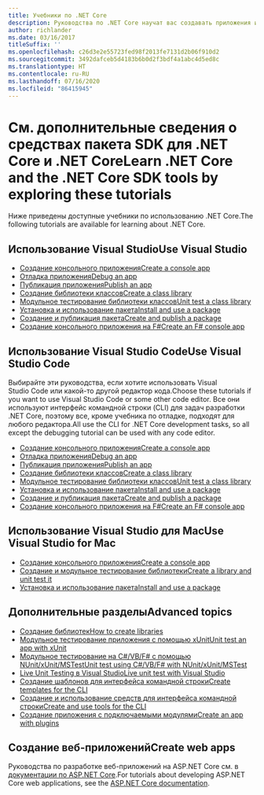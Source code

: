 ```yaml
---
title: Учебники по .NET Core
description: Руководства по .NET Core научат вас создавать приложения и библиотеки на Mac, Linux и в Windows.
author: richlander
ms.date: 03/16/2017
titleSuffix: ''
ms.openlocfilehash: c26d3e2e55723fed98f2013fe7131d2b06f910d2
ms.sourcegitcommit: 3492dafceb5d4183b6b0d2f3bdf4a1abc4d5ed8c
ms.translationtype: HT
ms.contentlocale: ru-RU
ms.lasthandoff: 07/16/2020
ms.locfileid: "86415945"
---
```

# <a name="learn-net-core-and-the-net-core-sdk-tools-by-exploring-these-tutorials"></a><span data-ttu-id="d315a-103">См. дополнительные сведения о средствах пакета SDK для .NET Core и .NET Core</span><span class="sxs-lookup"><span data-stu-id="d315a-103">Learn .NET Core and the .NET Core SDK tools by exploring these tutorials</span></span>

<span data-ttu-id="d315a-104">Ниже приведены доступные учебники по использованию .NET Core.</span><span class="sxs-lookup"><span data-stu-id="d315a-104">The following tutorials are available for learning about .NET Core.</span></span>

## <a name="use-visual-studio"></a><span data-ttu-id="d315a-105">Использование Visual Studio</span><span class="sxs-lookup"><span data-stu-id="d315a-105">Use Visual Studio</span></span>

- [<span data-ttu-id="d315a-106">Создание консольного приложения</span><span class="sxs-lookup"><span data-stu-id="d315a-106">Create a console app</span></span>](with-visual-studio.md)
- [<span data-ttu-id="d315a-107">Отладка приложения</span><span class="sxs-lookup"><span data-stu-id="d315a-107">Debug an app</span></span>](debugging-with-visual-studio.md)
- [<span data-ttu-id="d315a-108">Публикация приложения</span><span class="sxs-lookup"><span data-stu-id="d315a-108">Publish an app</span></span>](publishing-with-visual-studio.md)
- [<span data-ttu-id="d315a-109">Создание библиотеки классов</span><span class="sxs-lookup"><span data-stu-id="d315a-109">Create a class library</span></span>](library-with-visual-studio.md)
- [<span data-ttu-id="d315a-110">Модульное тестирование библиотеки классов</span><span class="sxs-lookup"><span data-stu-id="d315a-110">Unit test a class library</span></span>](testing-library-with-visual-studio.md)
- [<span data-ttu-id="d315a-111">Установка и использование пакета</span><span class="sxs-lookup"><span data-stu-id="d315a-111">Install and use a package</span></span>](/nuget/quickstart/install-and-use-a-package-in-visual-studio)
- [<span data-ttu-id="d315a-112">Создание и публикация пакета</span><span class="sxs-lookup"><span data-stu-id="d315a-112">Create and publish a package</span></span>](/nuget/quickstart/create-and-publish-a-package-using-visual-studio)
- [<span data-ttu-id="d315a-113">Создание консольного приложения на F#</span><span class="sxs-lookup"><span data-stu-id="d315a-113">Create an F# console app</span></span>](../../fsharp/get-started/get-started-visual-studio.md)

## <a name="use-visual-studio-code"></a><span data-ttu-id="d315a-114">Использование Visual Studio Code</span><span class="sxs-lookup"><span data-stu-id="d315a-114">Use Visual Studio Code</span></span>

<span data-ttu-id="d315a-115">Выбирайте эти руководства, если хотите использовать Visual Studio Code или какой-то другой редактор кода.</span><span class="sxs-lookup"><span data-stu-id="d315a-115">Choose these tutorials if you want to use Visual Studio Code or some other code editor.</span></span> <span data-ttu-id="d315a-116">Все они используют интерфейс командной строки (CLI) для задач разработки .NET Core, поэтому все, кроме учебника по отладке, подходят для любого редактора.</span><span class="sxs-lookup"><span data-stu-id="d315a-116">All use the CLI for .NET Core development tasks, so all except the debugging tutorial can be used with any code editor.</span></span>

- [<span data-ttu-id="d315a-117">Создание консольного приложения</span><span class="sxs-lookup"><span data-stu-id="d315a-117">Create a console app</span></span>](with-visual-studio-code.md)
- [<span data-ttu-id="d315a-118">Отладка приложения</span><span class="sxs-lookup"><span data-stu-id="d315a-118">Debug an app</span></span>](debugging-with-visual-studio-code.md)
- [<span data-ttu-id="d315a-119">Публикация приложения</span><span class="sxs-lookup"><span data-stu-id="d315a-119">Publish an app</span></span>](publishing-with-visual-studio-code.md)
- [<span data-ttu-id="d315a-120">Создание библиотеки классов</span><span class="sxs-lookup"><span data-stu-id="d315a-120">Create a class library</span></span>](library-with-visual-studio-code.md)
- [<span data-ttu-id="d315a-121">Модульное тестирование библиотеки классов</span><span class="sxs-lookup"><span data-stu-id="d315a-121">Unit test a class library</span></span>](testing-library-with-visual-studio-code.md)
- [<span data-ttu-id="d315a-122">Установка и использование пакета</span><span class="sxs-lookup"><span data-stu-id="d315a-122">Install and use a package</span></span>](/nuget/quickstart/install-and-use-a-package-using-the-dotnet-cli)
- [<span data-ttu-id="d315a-123">Создание и публикация пакета</span><span class="sxs-lookup"><span data-stu-id="d315a-123">Create and publish a package</span></span>](/nuget/quickstart/create-and-publish-a-package-using-the-dotnet-cli)
- [<span data-ttu-id="d315a-124">Создание консольного приложения на F#</span><span class="sxs-lookup"><span data-stu-id="d315a-124">Create an F# console app</span></span>](../../fsharp/get-started/get-started-vscode.md)

## <a name="use-visual-studio-for-mac"></a><span data-ttu-id="d315a-125">Использование Visual Studio для Mac</span><span class="sxs-lookup"><span data-stu-id="d315a-125">Use Visual Studio for Mac</span></span>

- [<span data-ttu-id="d315a-126">Создание консольного приложения</span><span class="sxs-lookup"><span data-stu-id="d315a-126">Create a console app</span></span>](using-on-mac-vs.md)
- [<span data-ttu-id="d315a-127">Создание и модульное тестирование библиотеки</span><span class="sxs-lookup"><span data-stu-id="d315a-127">Create a library and unit test it</span></span>](library-with-visual-studio-mac.md)
- [<span data-ttu-id="d315a-128">Установка и использование пакета</span><span class="sxs-lookup"><span data-stu-id="d315a-128">Install and use a package</span></span>](/nuget/quickstart/install-and-use-a-package-in-visual-studio-mac)

## <a name="advanced-topics"></a><span data-ttu-id="d315a-129">Дополнительные разделы</span><span class="sxs-lookup"><span data-stu-id="d315a-129">Advanced topics</span></span>

- [<span data-ttu-id="d315a-130">Создание библиотек</span><span class="sxs-lookup"><span data-stu-id="d315a-130">How to create libraries</span></span>](libraries.md)
- [<span data-ttu-id="d315a-131">Модульное тестирование приложения с помощью xUnit</span><span class="sxs-lookup"><span data-stu-id="d315a-131">Unit test an app with xUnit</span></span>](testing-with-cli.md)
- [<span data-ttu-id="d315a-132">Модульное тестирование на C#/VB/F# с помощью NUnit/xUnit/MSTest</span><span class="sxs-lookup"><span data-stu-id="d315a-132">Unit test using C#/VB/F# with NUnit/xUnit/MSTest</span></span>](../testing/index.md)
- [<span data-ttu-id="d315a-133">Live Unit Testing в Visual Studio</span><span class="sxs-lookup"><span data-stu-id="d315a-133">Live unit test with Visual Studio</span></span>](/visualstudio/test/live-unit-testing-start)
- [<span data-ttu-id="d315a-134">Создание шаблонов для интерфейса командной строки</span><span class="sxs-lookup"><span data-stu-id="d315a-134">Create templates for the CLI</span></span>](cli-templates-create-item-template.md)
- [<span data-ttu-id="d315a-135">Создание и использование средств для интерфейса командной строки</span><span class="sxs-lookup"><span data-stu-id="d315a-135">Create and use tools for the CLI</span></span>](../tools/global-tools-how-to-create.md)
- [<span data-ttu-id="d315a-136">Создание приложения с подключаемыми модулями</span><span class="sxs-lookup"><span data-stu-id="d315a-136">Create an app with plugins</span></span>](creating-app-with-plugin-support.md)

## <a name="create-web-apps"></a><span data-ttu-id="d315a-137">Создание веб-приложений</span><span class="sxs-lookup"><span data-stu-id="d315a-137">Create web apps</span></span>

<span data-ttu-id="d315a-138">Руководства по разработке веб-приложений на ASP.NET Core см. в [документации по ASP.NET Core](/aspnet/core/).</span><span class="sxs-lookup"><span data-stu-id="d315a-138">For tutorials about developing ASP.NET Core web applications, see the [ASP.NET Core documentation](/aspnet/core/).</span></span>
